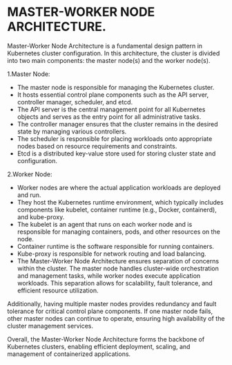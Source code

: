 # MASTER-WORKER NODE ARCHITECTURE.

Master-Worker Node Architecture is a fundamental design pattern in Kubernetes cluster configuration. In this architecture, the cluster is divided into two main components: the master node(s) and the worker node(s).

1.Master Node:

- The master node is responsible for managing the Kubernetes cluster.
- It hosts essential control plane components such as the API server, controller manager, scheduler, and etcd.
- The API server is the central management point for all Kubernetes objects and serves as the entry point for all administrative tasks.
- The controller manager ensures that the cluster remains in the desired state by managing various controllers.
- The scheduler is responsible for placing workloads onto appropriate nodes based on resource requirements and constraints.
- Etcd is a distributed key-value store used for storing cluster state and configuration.
  
  
2.Worker Node:
- Worker nodes are where the actual application workloads are deployed and run.
- They host the Kubernetes runtime environment, which typically includes components like kubelet, container runtime (e.g., Docker, containerd), and kube-proxy.
- The kubelet is an agent that runs on each worker node and is responsible for managing containers, pods, and other resources on the node.
- Container runtime is the software responsible for running containers.
- Kube-proxy is responsible for network routing and load balancing.
- The Master-Worker Node Architecture ensures separation of concerns within the cluster. The master node handles cluster-wide orchestration and management tasks, while worker nodes execute application workloads. This separation allows for scalability, fault tolerance, and efficient resource utilization.

Additionally, having multiple master nodes provides redundancy and fault tolerance for critical control plane components. If one master node fails, other master nodes can continue to operate, ensuring high availability of the cluster management services.

Overall, the Master-Worker Node Architecture forms the backbone of Kubernetes clusters, enabling efficient deployment, scaling, and management of containerized applications.
